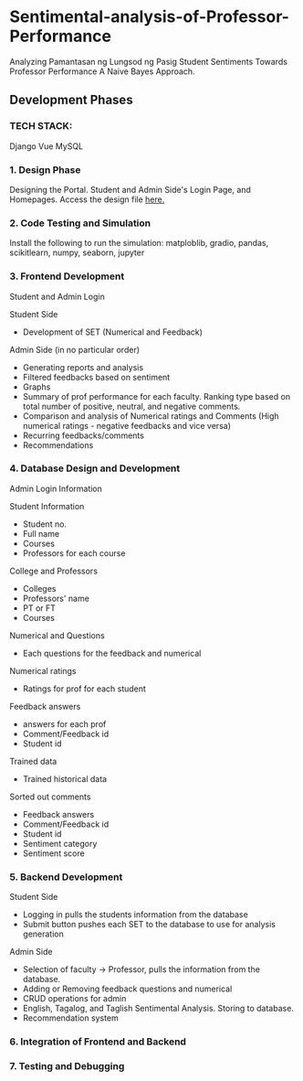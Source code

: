 # Sentimental-analysis-of-Professor-Performance
Analyzing Pamantasan ng Lungsod ng Pasig Student Sentiments Towards Professor Performance A Naive Bayes Approach.

## Development Phases
### TECH STACK:
 Django 
 Vue
 MySQL

### 1. Design Phase

Designing the Portal. Student and Admin Side's Login Page, and Homepages.
Access the design file [here.](https://www.figma.com/design/PlZzJbSWQX5gVi2vTSaCHK/AAAaa-thesis?node-id=0-1&t=BN8PqhEH9J4X3dU8-1)

### 2. Code Testing and Simulation

Install the following to run the simulation: matploblib, gradio, pandas, scikitlearn, numpy, seaborn, jupyter 

### 3. Frontend Development

Student and Admin Login

Student Side
- Development of SET (Numerical and Feedback)

Admin Side (in no particular order)
- Generating reports and analysis
- Filtered feedbacks based on sentiment
- Graphs
- Summary of prof performance for each faculty. Ranking type based on total number of positive, neutral, and negative comments.
- Comparison and analysis of Numerical ratings and Comments (High numerical ratings -  negative feedbacks and vice versa)
- Recurring feedbacks/comments
- Recommendations 

### 4. Database Design and Development

Admin Login Information

Student Information
- Student no.
- Full name
- Courses
- Professors for each course

College and Professors
- Colleges
- Professors' name
- PT or FT
- Courses 

Numerical and Questions
- Each questions for the feedback and numerical

Numerical ratings
- Ratings for prof for each student

Feedback answers 
- answers for each prof
- Comment/Feedback id
- Student id

Trained data
- Trained historical data

Sorted out comments
- Feedback answers
- Comment/Feedback id
- Student id
- Sentiment category
- Sentiment score

### 5. Backend Development

Student Side
- Logging in pulls the students information from the database
- Submit button pushes each SET to the database to use for analysis generation

Admin Side
- Selection of faculty -> Professor, pulls the information from the database. 
- Adding or Removing feedback questions and numerical
- CRUD operations for admin
- English, Tagalog, and Taglish Sentimental Analysis. Storing to database.
- Recommendation system


### 6. Integration of Frontend and Backend
### 7. Testing and Debugging 
